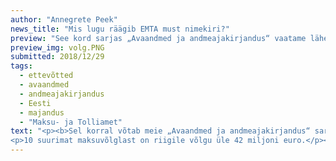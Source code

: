 ```yaml
---
author: "Annegrete Peek"
news_title: "Mis lugu räägib EMTA must nimekiri?"
preview: "See kord sarjas „Avaandmed ja andmeajakirjandus“ vaatame lähemalt maksuvõlgnikke. Eesti Maksu- ja Tolliamet avalikustab kord kuus nimekirja võlas olevatest ettevõtetest. Uurime, kui suur on suurim võlg, kui suure osa võlast moodustavad TOP 10, 20, 50 ja 100 ettevõtet. Lisaks võrdleme detsembris avalikustatud nimekirja novembri omaga."
preview_img: volg.PNG
submitted: 2018/12/29
tags:
  - ettevõtted
  - avaandmed
  - andmeajakirjandus
  - Eesti
  - majandus
  - "Maksu- ja Tolliamet"
text: "<p><b>Sel korral võtab meie „Avaandmed ja andmeajakirjandus“ sari vaatluse alla juriidilistest isikutest maksuvõlgnikud. Eesti Maksu- ja Tolliamet (EMTA) avalikustab kord kuus nimekirja riigile võlgu olevatest ettevõtetest. Uurime, kui suur on kõige ulatuslikum võlg ja kui suure osa koguvõlast moodustavad 10, 20, 50 ja 100 suurima maksuvõlaga ettevõtet. Lisaks võrdleme detsembris avalikustatud nimekirja novembri omaga.</b></p><p>Maksuamet fikseerib juriidilistest isikutest maksuvõlgnike nimekirja iga kuu esimese päeva seisuga ja avaldab selle järgmisel tööpäeval (vt viimast nimekirja <a href=\"https://www.emta.ee/et/kontaktid-ja-ametist/maksulaekumine-statistika/maksuvolglaste-nimekiri\" target=\"_blank\">SIIT</a>). Avalikustamisele ei kuulu siiski kõikide riigile võlgu olevate juriidiliste isikute nimed, vaid ainult need, kelle võlg on maksmata üle 30 päeva ja on suurem kui 1000€ ning kellel puudub tagasimaksegraafik.</p><p2018. aasta novembri andmeid kajastavas nimekirjas on 4401 ettevõtet, mille koguvõlg ulatub üle 170 miljoni euro. Suurima võlasummaga ettevõtteks on INV T OÜ, mille maksuvõlg on 16,5 miljonit eurot. Seejuures on nimekirjas olevaid võlasummasid vaidlustatud kokku 4 miljoni euro väärtuses. Üle 31 miljoni euro (19% kogu koguvõlast) on riigile võlgu 276 pankrotis olevat ettevõtet (kokku 276) ja reeglina ongi pankrotis olevad ettevõtted teistega võrreldes keskmiselt suurema võlakoormaga.</p><p><b>Andmestikus on 4401 ettevõtet. Kui suure osa kogu võlast kannavad TOP 10, 20, 50 või 100 ettevõtet?</b></p>
<p>10 suurimat maksuvõlglast on riigile võlgu üle 42 miljoni euro.</p><p><img src=\"https://raw.githubusercontent.com/okestonia/Data-Viz-Protos/master/maksuvolg/top_est.png\"><br>Kuna suurimate võlgnike seas on mitmeid pankrotis ettevõtted, siis analüüsime suurimaid võlasummasid nii kõikide võlgnike lõikes kui ka ainult nende ettevõtete hulgas, mis ei ole pankrotistunud. Maksuvõlgnike esikümne koondsumma moodustab 25% koguvõlast; kui aga pankrotistunud ettevõtted kõrvale jätta, siis moodustab kümne suurima võlglase koondsumma 28% koguvõlast. Saja suurima maksuvõlglase kohustuste koondsumma moodustab aga mõlemal juhul 49% koguvõlast.</p><p><b>Millised ettevõtted on detsembri andmestikust kadunud ja millised on juurde tulnud?</b></p><p>Võrreldes 2018. aasta oktoobri kohta käivate andmetega on novembri andmeid kajastavast nimekirjast kadunud 499 ettevõtet, mille koguvõlg oli oktoobris üle 8 miljoni euro. Samas on novembriga juurde tulnud 392 ettevõtet, mille koguvõlg on üle 4,5 miljoni euro.</p><p><img src=\"https://raw.githubusercontent.com/okestonia/Data-Viz-Protos/master/maksuvolg/jaotus_est.png\"><br>Joonisel on kujutatud tihedusfunktsiooni graafik ehk lihtsustatult „silutud“ astmikdiagramm/histogramm. Jooniselt on välja jäetud Y-telje väärtused, sest neid on keeruline tõlgendada ja need ei oma käesoleva analüüsi kontekstis ka tähtsust. Analüüsiks piisab joonisel sinise ja halliga märgistatud alade võrdlemisest. Kuna need alad kattuvad peaaegu täielikult, siis saab sellest järeldada, et hoolimata võlgade hulgast on uued ja n-ö kadunud võlad väga sarnased.</p><p>Joonisel on kujutatud tihedusfunktsiooni graafik ehk lihtsustatult „silutud“ astmikdiagramm/histogramm. Jooniselt on välja jäetud Y-telje väärtused, sest neid on keeruline tõlgendada ja need ei oma käesoleva analüüsi kontekstis ka tähtsust. Analüüsiks piisab joonisel sinise ja halliga märgistatud alade võrdlemisest. Kuna need alad kattuvad peaaegu täielikult, siis saab sellest järeldada, et hoolimata võlgade hulgast on uued ja n-ö kadunud võlad väga sarnased.</p><p><em>Avaandmete portaali sisustatakse Euroopa Liidu struktuuritoetuse toetusskeemist “Infoühiskonna teadlikkuse tõstmine”, mida rahastab Euroopa Regionaalarengu Fond. Projekti tegevused viib läbi MTÜ Open Knowledge Estonia.</em></p><blockquote><p>Allikad:<br><a href=\"https://www.emta.ee/et/kontaktid-ja-ametist/maksulaekumine-statistika/maksuvolglaste-nimekiri\" target=\"_blank\">https://www.emta.ee/et/kontaktid-ja-ametist/maksulaekumine-statistika/maksuvolglaste-nimekiri</a><br><a href=\"https://github.com/okestonia/Data-Viz-Protos/tree/master/maksuvolg\" target=\"_blank\">https://github.com/okestonia/Data-Viz-Protos/tree/master/maksuvolg</a></p></blockquote>"
---
```

